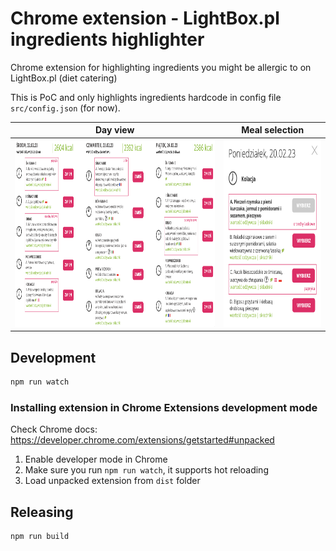 # Chrome extension - LightBox.pl ingredients highlighter

Chrome extension for highlighting ingredients you might be allergic to on LightBox.pl (diet catering)

This is PoC and only highlights ingredients hardcode in config file `src/config.json` (for now).

| Day view | Meal selection |
|----------|----------------|
| <img src="docs/screenshot1.png" height="300"> | <img src="docs/screenshot2.png" height="300"> |

## Development

```bash
npm run watch
```

### Installing extension in Chrome Extensions development mode

Check Chrome docs: https://developer.chrome.com/extensions/getstarted#unpacked

1. Enable developer mode in Chrome
2. Make sure you run `npm run watch`, it supports hot reloading
3. Load unpacked extension from `dist` folder

## Releasing

```bash
npm run build
```
